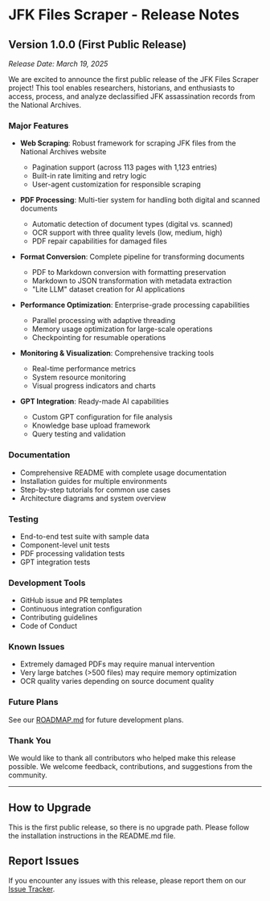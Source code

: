 # JFK Files Scraper - Release Notes

## Version 1.0.0 (First Public Release)

*Release Date: March 19, 2025*

We are excited to announce the first public release of the JFK Files Scraper project! This tool enables researchers, historians, and enthusiasts to access, process, and analyze declassified JFK assassination records from the National Archives.

### Major Features

- **Web Scraping**: Robust framework for scraping JFK files from the National Archives website
  - Pagination support (across 113 pages with 1,123 entries)
  - Built-in rate limiting and retry logic
  - User-agent customization for responsible scraping

- **PDF Processing**: Multi-tier system for handling both digital and scanned documents
  - Automatic detection of document types (digital vs. scanned)
  - OCR support with three quality levels (low, medium, high)
  - PDF repair capabilities for damaged files

- **Format Conversion**: Complete pipeline for transforming documents
  - PDF to Markdown conversion with formatting preservation
  - Markdown to JSON transformation with metadata extraction
  - "Lite LLM" dataset creation for AI applications

- **Performance Optimization**: Enterprise-grade processing capabilities
  - Parallel processing with adaptive threading
  - Memory usage optimization for large-scale operations
  - Checkpointing for resumable operations

- **Monitoring & Visualization**: Comprehensive tracking tools
  - Real-time performance metrics
  - System resource monitoring
  - Visual progress indicators and charts

- **GPT Integration**: Ready-made AI capabilities
  - Custom GPT configuration for file analysis
  - Knowledge base upload framework
  - Query testing and validation

### Documentation

- Comprehensive README with complete usage documentation
- Installation guides for multiple environments
- Step-by-step tutorials for common use cases
- Architecture diagrams and system overview

### Testing

- End-to-end test suite with sample data
- Component-level unit tests
- PDF processing validation tests
- GPT integration tests

### Development Tools

- GitHub issue and PR templates
- Continuous integration configuration
- Contributing guidelines
- Code of Conduct

### Known Issues

- Extremely damaged PDFs may require manual intervention
- Very large batches (>500 files) may require memory optimization
- OCR quality varies depending on source document quality

### Future Plans

See our [ROADMAP.md](ROADMAP.md) for future development plans.

### Thank You

We would like to thank all contributors who helped make this release possible. We welcome feedback, contributions, and suggestions from the community.

---

## How to Upgrade

This is the first public release, so there is no upgrade path. Please follow the installation instructions in the README.md file.

## Report Issues

If you encounter any issues with this release, please report them on our [Issue Tracker](https://github.com/yourusername/jfk-files-scraper/issues).
